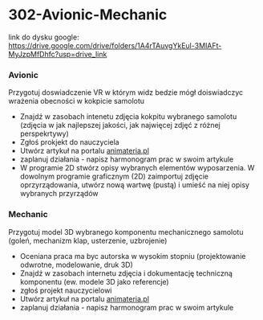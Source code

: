 # 302-Avionic-Mechanic

link do dysku google: https://drive.google.com/drive/folders/1A4rTAuvgYkEul-3MIAFt-MyJzpMfDhfc?usp=drive_link

### Avionic

Przygotuj doswiadczenie VR w którym widz bedzie mógł doiswiadczyc wrażenia obecności w kokpicie samolotu

- Znajdź w zasobach intenetu zdjęcia kokpitu wybranego samolotu (zdjęcia w jak najlepszej jakości, jak najwięcej zdjęć z różnej perspekrtywy)
- Zgłoś prokjekt do nauczyciela
- Utwórz artykuł na portalu [animateria.pl](http://animateria.pl/tl-planes)
- zaplanuj działania - napisz harmonogram prac w swoim artykule
- W programie 2D stwórz opisy wybranych elementów wyposarzenia.
  W dowolnym programie graficznym (2D) zaimportuj zdjęcie oprzyrządowania, utwórz nową wartwę (pustą) i umieść na niej opisy wybranych przyrządów 

### Mechanic

Przygotuj model 3D wybranego komponentu mechanicznego samolotu (goleń, mechanizm klap, usterzenie, uzbrojenie)

- Oceniana praca ma byc autorska w wysokim stopniu (projektowanie odwrotne, modelowanie, druk 3D)
- Znajdź w zasobach internetu zdjęcia i dokumentację techniczną komponentu (ew. modele 3D jako referencje)
- zgłoś projekt nauczycielowi
- Utwórz artykuł na portalu [animateria.pl](http://animateria.pl/tl-planes)
- zaplanuj działania - napisz harmonogram prac w swoim artykule

